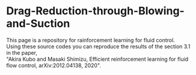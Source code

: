 # Drag-Reduction-through-Blowing-and-Suction  

This page is a repository for rainforcement learning for fluid control.  
Using these source codes you can reproduce the results of the section 3.1 in the paper,  
"Akira Kubo and Masaki Shimizu, Efficient reinforcement learning for fluid flow control, arXiv:2012.04138, 2020".  




